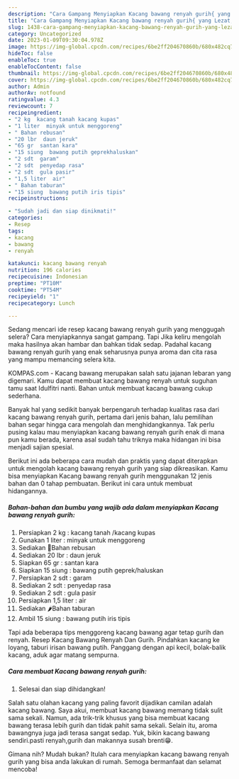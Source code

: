 ```yaml
---
description: "Cara Gampang Menyiapkan Kacang bawang renyah gurih{ yang Lezat,  Menu Buat lebaran"
title: "Cara Gampang Menyiapkan Kacang bawang renyah gurih{ yang Lezat,  Menu Buat lebaran"
slug: 1438-cara-gampang-menyiapkan-kacang-bawang-renyah-gurih-yang-lezat-menu-buat-lebaran
category: Uncategorized
date: 2023-01-09T09:30:04.978Z
image: https://img-global.cpcdn.com/recipes/6be2ff204670860b/680x482cq70/kacang-bawang-renyah-gurih-foto-resep-utama.jpg
hideToc: false
enableToc: true
enableTocContent: false
thumbnail: https://img-global.cpcdn.com/recipes/6be2ff204670860b/680x482cq70/kacang-bawang-renyah-gurih-foto-resep-utama.jpg
cover: https://img-global.cpcdn.com/recipes/6be2ff204670860b/680x482cq70/kacang-bawang-renyah-gurih-foto-resep-utama.jpg
author: Admin
authorAv: notfound
ratingvalue: 4.3
reviewcount: 7
recipeingredient:
- "2 kg  kacang tanah kacang kupas"
- "1 liter  minyak untuk menggoreng"
- " Bahan rebusan"
- "20 lbr  daun jeruk"
- "65 gr  santan kara"
- "15 siung  bawang putih geprekhaluskan"
- "2 sdt  garam"
- "2 sdt  penyedap rasa"
- "2 sdt  gula pasir"
- "1,5 liter  air"
- " Bahan taburan"
- "15 siung  bawang putih iris tipis"
recipeinstructions:

- "Sudah jadi dan siap dinikmati!"
categories:
- Resep
tags:
- kacang
- bawang
- renyah

katakunci: kacang bawang renyah 
nutrition: 196 calories
recipecuisine: Indonesian
preptime: "PT10M"
cooktime: "PT54M"
recipeyield: "1"
recipecategory: Lunch

---
```



Sedang mencari ide resep kacang bawang renyah gurih yang menggugah selera? Cara menyiapkannya sangat gampang. Tapi Jika keliru mengolah maka hasilnya akan hambar dan bahkan tidak sedap. Padahal kacang bawang renyah gurih yang enak seharusnya punya aroma dan cita rasa yang mampu memancing selera kita.


KOMPAS.com - Kacang bawang merupakan salah satu jajanan lebaran yang digemari. Kamu dapat membuat kacang bawang renyah untuk suguhan tamu saat Idulfitri nanti. Bahan untuk membuat kacang bawang cukup sederhana.

Banyak hal yang sedikit banyak berpengaruh terhadap kualitas rasa dari kacang bawang renyah gurih, pertama dari jenis bahan, lalu pemilihan bahan segar hingga cara mengolah dan menghidangkannya. Tak perlu pusing kalau mau menyiapkan kacang bawang renyah gurih enak di mana pun kamu berada, karena asal sudah tahu triknya maka hidangan ini bisa menjadi sajian spesial.


Berikut ini ada beberapa cara mudah dan praktis yang dapat diterapkan untuk mengolah kacang bawang renyah gurih yang siap dikreasikan. Kamu bisa menyiapkan Kacang bawang renyah gurih menggunakan 12 jenis bahan dan 0 tahap pembuatan. Berikut ini cara untuk membuat hidangannya.

<!--inarticleads1-->

##### Bahan-bahan dan bumbu yang wajib ada dalam menyiapkan Kacang bawang renyah gurih:

1. Persiapkan 2 kg : kacang tanah /kacang kupas
1. Gunakan 1 liter : minyak untuk menggoreng
1. Sediakan  🍅Bahan rebusan
1. Sediakan 20 lbr : daun jeruk
1. Siapkan 65 gr : santan kara
1. Siapkan 15 siung : bawang putih geprek/haluskan
1. Persiapkan 2 sdt : garam
1. Sediakan 2 sdt : penyedap rasa
1. Sediakan 2 sdt : gula pasir
1. Persiapkan 1,5 liter : air
1. Sediakan  🌶Bahan taburan
1. Ambil 15 siung : bawang putih iris tipis


Tapi ada beberapa tips menggoreng kacang bawang agar tetap gurih dan renyah. Resep Kacang Bawang Renyah Dan Gurih. Pindahkan kacang ke loyang, taburi irisan bawang putih. Panggang dengan api kecil, bolak-balik kacang, aduk agar matang sempurna. 

<!--inarticleads2-->

##### Cara membuat Kacang bawang renyah gurih:


1. Selesai dan siap dihidangkan!

Salah satu olahan kacang yang paling favorit dijadikan camilan adalah kacang bawang. Saya akui, membuat kacang bawang memang tidak sulit sama sekali. Namun, ada trik-trik khusus yang bisa membuat kacang bawang terasa lebih gurih dan tidak pahit sama sekali. Selain itu, aroma bawangnya juga jadi terasa sangat sedap. Yuk, bikin kacang bawang sendiri.pasti renyah,gurih dan makannya susah brenti😁. 

Gimana nih? Mudah bukan? Itulah cara menyiapkan kacang bawang renyah gurih yang bisa anda lakukan di rumah. Semoga bermanfaat dan selamat mencoba!

